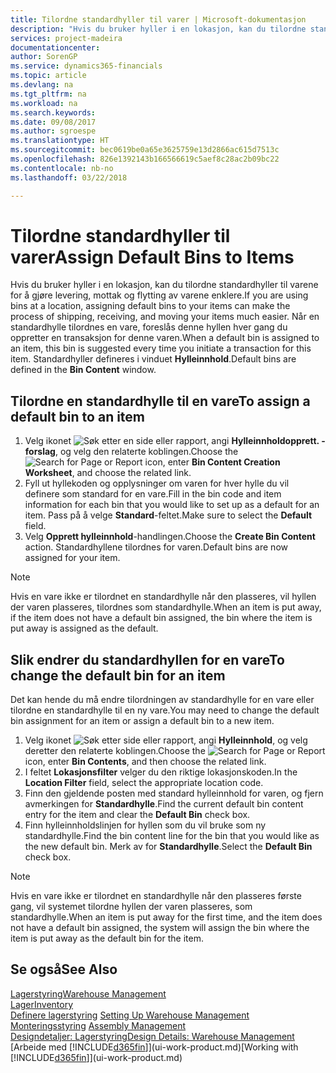 ```yaml
---
title: Tilordne standardhyller til varer | Microsoft-dokumentasjon
description: "Hvis du bruker hyller i en lokasjon, kan du tilordne standardhyller til varene for å gjøre levering, mottak og flytting av varene enklere. Når en standardhylle tilordnes en vare, foreslås denne hyllen hver gang du oppretter en transaksjon for denne varen."
services: project-madeira
documentationcenter: 
author: SorenGP
ms.service: dynamics365-financials
ms.topic: article
ms.devlang: na
ms.tgt_pltfrm: na
ms.workload: na
ms.search.keywords: 
ms.date: 09/08/2017
ms.author: sgroespe
ms.translationtype: HT
ms.sourcegitcommit: bec0619be0a65e3625759e13d2866ac615d7513c
ms.openlocfilehash: 826e1392143b166566619c5aef8c28ac2b09bc22
ms.contentlocale: nb-no
ms.lasthandoff: 03/22/2018

---
```

# <a name="assign-default-bins-to-items"></a><span data-ttu-id="40892-104">Tilordne standardhyller til varer</span><span class="sxs-lookup"><span data-stu-id="40892-104">Assign Default Bins to Items</span></span>
<span data-ttu-id="40892-105">Hvis du bruker hyller i en lokasjon, kan du tilordne standardhyller til varene for å gjøre levering, mottak og flytting av varene enklere.</span><span class="sxs-lookup"><span data-stu-id="40892-105">If you are using bins at a location, assigning default bins to your items can make the process of shipping, receiving, and moving your items much easier.</span></span> <span data-ttu-id="40892-106">Når en standardhylle tilordnes en vare, foreslås denne hyllen hver gang du oppretter en transaksjon for denne varen.</span><span class="sxs-lookup"><span data-stu-id="40892-106">When a default bin is assigned to an item, this bin is suggested every time you initiate a transaction for this item.</span></span> <span data-ttu-id="40892-107">Standardhyller defineres i vinduet **Hylleinnhold**.</span><span class="sxs-lookup"><span data-stu-id="40892-107">Default bins are defined in the **Bin Content** window.</span></span>  

## <a name="to-assign-a-default-bin-to-an-item"></a><span data-ttu-id="40892-108">Tilordne en standardhylle til en vare</span><span class="sxs-lookup"><span data-stu-id="40892-108">To assign a default bin to an item</span></span>
1.  <span data-ttu-id="40892-109">Velg ikonet ![Søk etter en side eller rapport](media/ui-search/search_small.png "Ikonet Søk etter en side eller rapport"), angi **Hylleinnholdopprett. - forslag**, og velg den relaterte koblingen.</span><span class="sxs-lookup"><span data-stu-id="40892-109">Choose the ![Search for Page or Report](media/ui-search/search_small.png "Search for Page or Report icon") icon, enter **Bin Content Creation Worksheet**, and choose the related link.</span></span>  
2.  <span data-ttu-id="40892-110">Fyll ut hyllekoden og opplysninger om varen for hver hylle du vil definere som standard for en vare.</span><span class="sxs-lookup"><span data-stu-id="40892-110">Fill in the bin code and item information for each bin that you would like to set up as a default for an item.</span></span> <span data-ttu-id="40892-111">Pass på å velge **Standard**-feltet.</span><span class="sxs-lookup"><span data-stu-id="40892-111">Make sure to select the **Default** field.</span></span>  
3.  <span data-ttu-id="40892-112">Velg **Opprett hylleinnhold**-handlingen.</span><span class="sxs-lookup"><span data-stu-id="40892-112">Choose the **Create Bin Content** action.</span></span> <span data-ttu-id="40892-113">Standardhyllene tilordnes for varen.</span><span class="sxs-lookup"><span data-stu-id="40892-113">Default bins are now assigned for your item.</span></span>  

> [!NOTE]  
>  <span data-ttu-id="40892-114">Hvis en vare ikke er tilordnet en standardhylle når den plasseres, vil hyllen der varen plasseres, tilordnes som standardhylle.</span><span class="sxs-lookup"><span data-stu-id="40892-114">When an item is put away, if the item does not have a default bin assigned, the bin where the item is put away is assigned as the default.</span></span>  

## <a name="to-change-the-default-bin-for-an-item"></a><span data-ttu-id="40892-115">Slik endrer du standardhyllen for en vare</span><span class="sxs-lookup"><span data-stu-id="40892-115">To change the default bin for an item</span></span>  
<span data-ttu-id="40892-116">Det kan hende du må endre tilordningen av standardhylle for en vare eller tilordne en standardhylle til en ny vare.</span><span class="sxs-lookup"><span data-stu-id="40892-116">You may need to change the default bin assignment for an item or assign a default bin to a new item.</span></span>    
1.  <span data-ttu-id="40892-117">Velg ikonet ![Søk etter side eller rapport](media/ui-search/search_small.png "Søk etter side eller rapport"), angi **Hylleinnhold**, og velg deretter den relaterte koblingen.</span><span class="sxs-lookup"><span data-stu-id="40892-117">Choose the ![Search for Page or Report](media/ui-search/search_small.png "Search for Page or Report icon") icon, enter **Bin Contents**, and then choose the related link.</span></span>  
2.  <span data-ttu-id="40892-118">I feltet **Lokasjonsfilter** velger du den riktige lokasjonskoden.</span><span class="sxs-lookup"><span data-stu-id="40892-118">In the **Location Filter** field, select the appropriate location code.</span></span>  
3.  <span data-ttu-id="40892-119">Finn den gjeldende posten med standard hylleinnhold for varen, og fjern avmerkingen for **Standardhylle**.</span><span class="sxs-lookup"><span data-stu-id="40892-119">Find the current default bin content entry for the item and clear the **Default Bin** check box.</span></span>  
4.  <span data-ttu-id="40892-120">Finn hylleinnholdslinjen for hyllen som du vil bruke som ny standardhylle.</span><span class="sxs-lookup"><span data-stu-id="40892-120">Find the bin content line for the bin that you would like as the new default bin.</span></span> <span data-ttu-id="40892-121">Merk av for **Standardhylle**.</span><span class="sxs-lookup"><span data-stu-id="40892-121">Select the **Default Bin** check box.</span></span>  

> [!NOTE]  
>  <span data-ttu-id="40892-122">Hvis en vare ikke er tilordnet en standardhylle når den plasseres første gang, vil systemet tilordne hyllen der varen plasseres, som standardhylle.</span><span class="sxs-lookup"><span data-stu-id="40892-122">When an item is put away for the first time, and the item does not have a default bin assigned, the system will assign the bin where the item is put away as the default bin for the item.</span></span>  

## <a name="see-also"></a><span data-ttu-id="40892-123">Se også</span><span class="sxs-lookup"><span data-stu-id="40892-123">See Also</span></span>  
[<span data-ttu-id="40892-124">Lagerstyring</span><span class="sxs-lookup"><span data-stu-id="40892-124">Warehouse Management</span></span>](warehouse-manage-warehouse.md)  
[<span data-ttu-id="40892-125">Lager</span><span class="sxs-lookup"><span data-stu-id="40892-125">Inventory</span></span>](inventory-manage-inventory.md)  
<span data-ttu-id="40892-126">[Definere lagerstyring](warehouse-setup-warehouse.md)   </span><span class="sxs-lookup"><span data-stu-id="40892-126">[Setting Up Warehouse Management](warehouse-setup-warehouse.md)   </span></span>  
<span data-ttu-id="40892-127">[Monteringsstyring](assembly-assemble-items.md)  </span><span class="sxs-lookup"><span data-stu-id="40892-127">[Assembly Management](assembly-assemble-items.md)  </span></span>  
[<span data-ttu-id="40892-128">Designdetaljer: Lagerstyring</span><span class="sxs-lookup"><span data-stu-id="40892-128">Design Details: Warehouse Management</span></span>](design-details-warehouse-management.md)  
<span data-ttu-id="40892-129">[Arbeide med [!INCLUDE[d365fin](includes/d365fin_md.md)]](ui-work-product.md)</span><span class="sxs-lookup"><span data-stu-id="40892-129">[Working with [!INCLUDE[d365fin](includes/d365fin_md.md)]](ui-work-product.md)</span></span>

